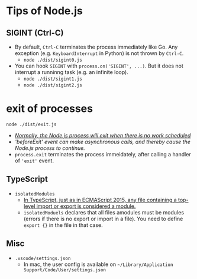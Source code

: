 # Tips of Node.js

## SIGINT (Ctrl-C)

- By default, `Ctrl-C` terminates the process immediately like Go.
  Any exception (e.g. `KeyboardInterrupt` in Python) is not thrown by `Ctrl-C`.
    - `node ./dist/sigint0.js`
- You can hook `SIGINT` with `process.on('SIGINT', ...)`. But it does not interrupt a runninng task (e.g. an infinite loop).
    - `node ./dist/sigint1.js`
    - `node ./dist/sigint2.js`

# exit of processes

`node ./dist/exit.js`

- *[Normally, the Node.js process will exit when there is no work scheduled](https://nodejs.org/api/process.html#process_event_beforeexit)*
- *'beforeExit' event can make asynchronous calls, and thereby cause the Node.js process to continue.*
- `process.exit` terminates the process immeidately, after calling a handler of `'exit'` event.

## TypeScript

- `isolatedModules`
  - [In TypeScript, just as in ECMAScript 2015, any file containing a top-level import or export is considered a module. ](https://www.typescriptlang.org/docs/handbook/modules.html#introduction)
  - `isolatedModuels` declares that all files amodules must be modules (errors if there is no export or import in a file).
    You need to define `export {}` in the file in that case.

## Misc

- `.vscode/settings.json`
  - In mac, the user config is available on `~/Library/Application Support/Code/User/settings.json`
